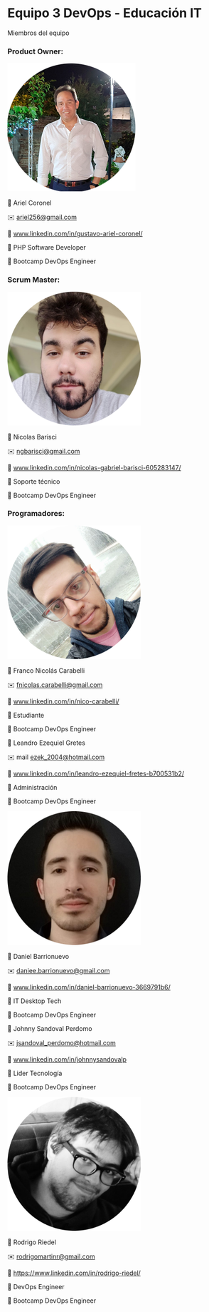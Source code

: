 # Equipo 3 DevOps - Educación IT
Miembros del equipo

### **Product Owner:**

![](https://github.com/kekosoftware/kekosoftware/blob/main/imgAriel.png)

:man: Ariel Coronel

:envelope: ariel256@gmail.com

:link: www.linkedin.com/in/gustavo-ariel-coronel/

:briefcase: PHP Software Developer

:book: Bootcamp DevOps Engineer

		
### **Scrum Master:**

<img src="./nico.png" width=300 height=300>

:man: Nicolas Barisci 

:envelope: ngbarisci@gmail.com

:link: www.linkedin.com/in/nicolas-gabriel-barisci-605283147/

:briefcase: Soporte técnico

:book: Bootcamp DevOps Engineer

### **Programadores:**

<img src="./nicoc.png" width=300 height=300>

:man: Franco Nicolás Carabelli

:envelope: fnicolas.carabelli@gmail.com 

:link: www.linkedin.com/in/nico-carabelli/

:briefcase: Estudiante 

:book: Bootcamp DevOps Engineer



:man: Leandro Ezequiel Gretes 

:envelope: mail ezek_2004@hotmail.com

:link: www.linkedin.com/in/leandro-ezequiel-fretes-b700531b2/

:briefcase: Administración 

:book: Bootcamp DevOps Engineer

<img src="./daniel.png" width=300 height=300>

:man: Daniel Barrionuevo

:envelope: daniee.barrionuevo@gmail.com

:link: www.linkedin.com/in/daniel-barrionuevo-3669791b6/

:briefcase: IT Desktop Tech

:book: Bootcamp DevOps Engineer



:man: Johnny Sandoval Perdomo 

:envelope: jsandoval_perdomo@hotmail.com

:link: www.linkedin.com/in/johnnysandovalp

:briefcase: Lider Tecnología

:book: Bootcamp DevOps Engineer


<img src="./rodri.png" width=300 height=300>

:man: Rodrigo Riedel

:envelope: rodrigomartinr@gmail.com

:link: https://www.linkedin.com/in/rodrigo-riedel/

:briefcase: DevOps Engineer

:book: Bootcamp DevOps Engineer

